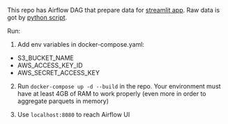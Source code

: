 This repo has Airflow DAG that prepare data for [streamlit app](https://github.com/Eliakats/St_coeff_app). Raw data is got by [python script](https://github.com/skizel1/seller_plan-wh_coef).

Run:
1. Add env variables in docker-compose.yaml:
 - S3_BUCKET_NAME
 - AWS_ACCESS_KEY_ID
 - AWS_SECRET_ACCESS_KEY

2. Run `docker-compose up -d --build` in the repo. Your environment must have at least 4GB of RAM to work properly (even more in order to aggregate parquets in memory)

3. Use `localhost:8080` to reach Airflow UI